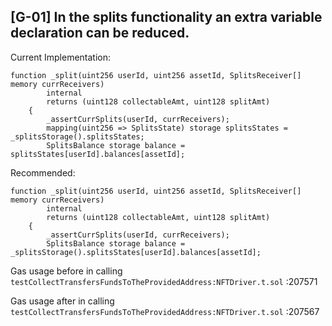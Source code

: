 ## [G-01] In the splits functionality an extra variable declaration can be reduced.

Current Implementation:

```solidity
function _split(uint256 userId, uint256 assetId, SplitsReceiver[] memory currReceivers)
        internal
        returns (uint128 collectableAmt, uint128 splitAmt)
    {
        _assertCurrSplits(userId, currReceivers);
        mapping(uint256 => SplitsState) storage splitsStates = _splitsStorage().splitsStates;
        SplitsBalance storage balance = splitsStates[userId].balances[assetId];
```

Recommended:

```solidity
function _split(uint256 userId, uint256 assetId, SplitsReceiver[] memory currReceivers)
        internal
        returns (uint128 collectableAmt, uint128 splitAmt)
    {
        _assertCurrSplits(userId, currReceivers);
        SplitsBalance storage balance = _splitsStorage().splitsStates[userId].balances[assetId];
```

Gas usage before in calling `testCollectTransfersFundsToTheProvidedAddress:NFTDriver.t.sol` :207571 

Gas usage after in calling `testCollectTransfersFundsToTheProvidedAddress:NFTDriver.t.sol` :207567